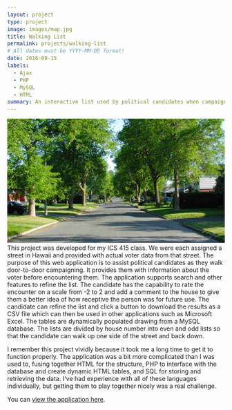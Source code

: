 ```yaml
---
layout: project
type: project
image: images/map.jpg
title: Walking List
permalink: projects/walking-list
# All dates must be YYYY-MM-DD format!
date: 2016-09-15
labels:
  - Ajax
  - PHP
  - MySQL
  - HTML
summary: An interactive list used by political candidates when campaigning door to door.
---
```


<img class="ui medium right floated rounded image" src="../images/walking-list-1.jpg">This project was developed for my ICS 415 class. We were each assigned a street in Hawaii and provided with actual voter data from that street. The purpose of this web application is to assist political candidates as they walk door-to-door campaigning. It provides them with information about the voter before encountering them. The application supports search and other features to refine the list. The candidate has the capability to rate the encounter on a scale from -2 to 2 and add a comment to the house to give them a better idea of how receptive the person was for future use. The candidate can refine the list and click a button to download the results as a CSV file which can then be used in other applications such as Microsoft Excel. The tables are dynamically populated drawing from a MySQL database. The lists are divided by house number into even and odd lists so that the candidate can walk up one side of the street and back down.

I remember this project vividly because it took me a long time to get it to function properly. The application was a bit more complicated than I was used to, fusing together HTML for the structure, PHP to interface with the database and create dynamic HTML tables, and SQL for storing and retrieving the data. I've had experience with all of these languages individually, but getting them to play together nicely was a real challenge.

You can [view the application here](http://jaysonnutt.com/walking_list/).



